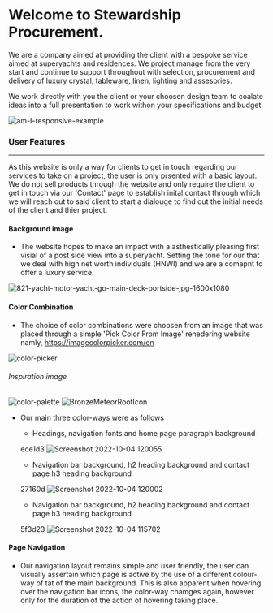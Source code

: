 
# Welcome to Stewardship Procurement.

We are a company aimed at providing the client with a bespoke service aimed at superyachts and residences.   We project manage from the very start and continue to support throughout with selection, procurement and delivery of luxury crystal, tableware, linen, lighting and assesories. 

We work directly with you the client or your choosen design team to coalate ideas into a full presentation to work withon your specifications and budget.




![am-I-responsive-example](https://user-images.githubusercontent.com/108287233/193788646-18c296fe-f1d2-46ee-b7f3-be4b445a6bce.png)


### User Features
________________________________________

As this website is only a way for clients to get in touch regarding our services to take on a project, the user is only prsented with a basic layout. We do not sell products through the website and only require the client to get in touch via our 'Contact' page to establish inital contact through which we will reach out to said client to start a dialouge to find out the initial needs of the client and thier project. 

#### Background image

 - The website hopes to make an impact with a asthestically pleasing first visial of a post side view into a superyacht. Setting the tone for our that we deal with high net worth individuals (HNWI) and we are a comapnt to offer a luxury service.


![821-yacht-motor-yacht-go-main-deck-portside-jpg-1600x1080](https://user-images.githubusercontent.com/108287233/193803764-f8057dfb-fa4b-4c9f-b9bb-b696fe1310b8.jpg)


 
#### Color Combination

- The choice of color combinations were choosen from an image that was placed through a simple 'Pick Color From Image' renedering website namly, https://imagecolorpicker.com/en

![color-picker](https://user-images.githubusercontent.com/108287233/193792232-debbe407-91bc-4aca-8a72-bb58e28eb567.png)


###### Inspiration image
![color-palette](https://user-images.githubusercontent.com/108287233/193802959-13e68bd3-2d72-4ebf-8c20-e528fa0f69ce.png)
![BronzeMeteorRootIcon](https://user-images.githubusercontent.com/108287233/193802872-2199bfa4-c5eb-49f0-bc47-1cd243ca5169.jpg)


- Our main three color-ways were as follows
   - Headings, navigation fonts and home page paragraph background 
  
  ece1d3
 ![Screenshot 2022-10-04 120055](https://user-images.githubusercontent.com/108287233/193802777-a4e51017-6e24-4f5b-a5ea-42fca521b3dd.png)

   - Navigation bar background, h2 heading background and contact page h3 heading background 
  
  27160d
![Screenshot 2022-10-04 120002](https://user-images.githubusercontent.com/108287233/193802630-6338633d-ede0-4ccb-81c8-5807745a9b34.png)

  - Navigation bar background, h2 heading background and contact page h3 heading background 
  
  5f3d23
![Screenshot 2022-10-04 115702](https://user-images.githubusercontent.com/108287233/193802491-0b7b0253-f9f9-4abb-8f3b-1a8ce82a6149.png)

#### Page Navigation

- Our navigation layout remains simple and user friendly, the user can visually assertain which page is active by the use of a different colour-way of tat of the main background.  This is also apparent when hovering over the navigation bar icons, the color-way chamges again, however only for the duration of the action of hovering taking place. 




 
